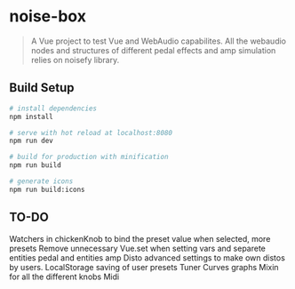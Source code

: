 # noise-box
> A Vue project to test Vue and WebAudio capabilites.
All the webaudio nodes and structures of different pedal effects and amp simulation relies on noisefy library.

## Build Setup

``` bash
# install dependencies
npm install

# serve with hot reload at localhost:8080
npm run dev

# build for production with minification
npm run build

# generate icons
npm run build:icons
```




## TO-DO
Watchers in chickenKnob to bind the preset value when selected, more presets
Remove unnecessary Vue.set when setting vars and separete entities pedal and entities amp
Disto advanced settings to make own distos by users.
LocalStorage saving of user presets
Tuner
Curves graphs
Mixin for all the different knobs
Midi

